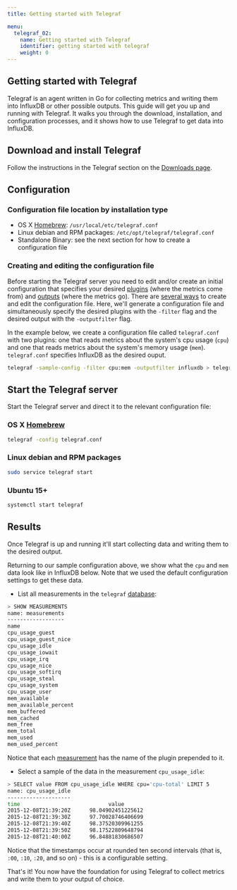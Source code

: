 ```yaml
---
title: Getting started with Telegraf

menu:
  telegraf_02:
    name: Getting started with Telegraf
    identifier: getting started with telegraf
    weight: 0
---
```


## Getting started with Telegraf
Telegraf is an agent written in Go for collecting metrics and writing them into InfluxDB or other possible outputs. This guide will get you up and running with Telegraf. It walks you through the download, installation, and configuration processes, and it shows how to use Telegraf to get data into InfluxDB.

## Download and install Telegraf
Follow the instructions in the Telegraf section on the [Downloads page](https://influxdata.com/downloads/).

## Configuration
### Configuration file location by installation type

* OS X [Homebrew](http://brew.sh/): `/usr/local/etc/telegraf.conf`
* Linux debian and RPM packages: `/etc/opt/telegraf/telegraf.conf`
* Standalone Binary: see the next section for how to create a configuration file

### Creating and editing the configuration file
Before starting the Telegraf server you need to edit and/or create an initial configuration that specifies your desired [plugins](../plugins/) (where the metrics come from) and [outputs](../outputs/) (where the metrics go). There are [several ways](../configuration/) to create and edit the configuration file. Here, we'll generate a configuration file and simultaneously specify the desired plugins with the `-filter` flag and the desired output with the `-outputfilter` flag. 

In the example below, we create a configuration file called `telegraf.conf` with two plugins: one that reads metrics about the system's cpu usage (`cpu`) and one that reads metrics about the system's memory usage (`mem`). `telegraf.conf` specifies InfluxDB as the desired ouput.

```sh
telegraf -sample-config -filter cpu:mem -outputfilter influxdb > telegraf.conf
```

## Start the Telegraf server
Start the Telegraf server and direct it to the relevant configuration file:
### OS X [Homebrew](http://brew.sh/)
```sh
telegraf -config telegraf.conf
```

### Linux debian and RPM packages
```sh
sudo service telegraf start
```

### Ubuntu 15+
```sh
systemctl start telegraf
```

## Results
Once Telegraf is up and running it'll start collecting data and writing them to the desired output. 

Returning to our sample configuration above, we show what the `cpu` and `mem` data look like in InfluxDB below. Note that we used the default configuration settings to get these data.

* List all measurements in the `telegraf` [database](https://docs.influxdata.com/influxdb/v0.9/concepts/glossary/#database):

```sh
> SHOW MEASUREMENTS
name: measurements
------------------
name
cpu_usage_guest
cpu_usage_guest_nice
cpu_usage_idle
cpu_usage_iowait
cpu_usage_irq
cpu_usage_nice
cpu_usage_softirq
cpu_usage_steal
cpu_usage_system
cpu_usage_user
mem_available
mem_available_percent
mem_buffered
mem_cached
mem_free
mem_total
mem_used
mem_used_percent
```

Notice that each [measurement](https://docs.influxdata.com/influxdb/v0.9/concepts/glossary/#measurement) has the name of the plugin prepended to it.

* Select a sample of the data in the measurement `cpu_usage_idle`: 

```sh 
> SELECT value FROM cpu_usage_idle WHERE cpu='cpu-total' LIMIT 5
name: cpu_usage_idle
--------------------
time			                value
2015-12-08T21:39:20Z	  98.04902451225612
2015-12-08T21:39:30Z	  97.70028746406699
2015-12-08T21:39:40Z	  98.37520309961255
2015-12-08T21:39:50Z	  98.17522809648794
2015-12-08T21:40:00Z	  96.84881830686507
```


Notice that the timestamps occur at rounded ten second intervals (that is, `:00`, `:10`, `:20`, and so on) - this is a configurable setting.


That's it! You now have the foundation for using Telegraf to collect metrics and write them to your output of choice.  






